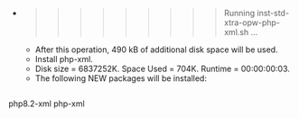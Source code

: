 * >>>>>>>>> Running inst-std-xtra-opw-php-xml.sh ...
  * After this operation, 490 kB of additional disk space will be used.
  * Install php-xml.
  * Disk size = 6837252K. Space Used = 704K. Runtime = 00:00:00:03.
  * The following NEW packages will be installed:
  ```bash
php8.2-xml php-xml
  ```
